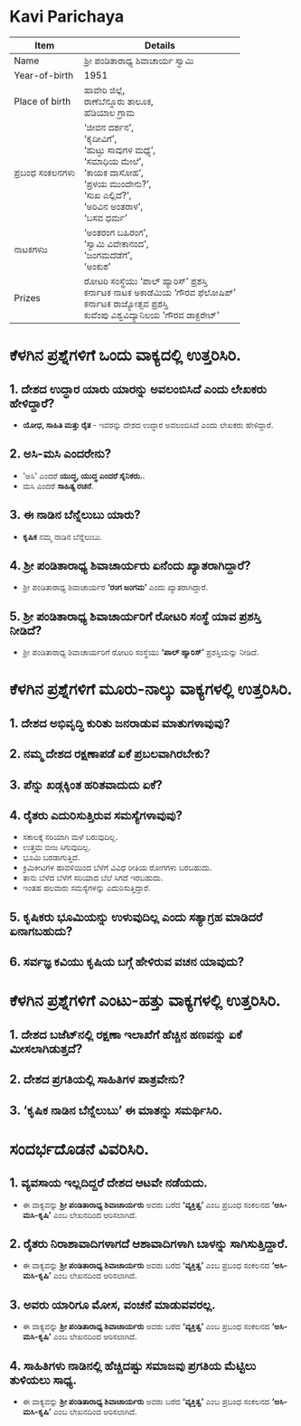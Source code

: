 # Kavi Parichaya
|Item | Details|
|-|-|
|Name |ಶ್ರೀ ಪಂಡಿತಾರಾಧ್ಯ ಶಿವಾಚಾರ್ಯ ಸ್ವಾಮಿ|
|Year-of-birth|1951|
|Place of birth|ಹಾವೇರಿ ಜಿಲ್ಲೆ,<br> ರಾಣೆಬೆನ್ನೂರು ತಾಲೂಕ,<br> ಹೆಡಿಯಾಲ ಗ್ರಾಮ |
|ಪ್ರಬಂಧ ಸಂಕಲನಗಳು|‘ಜೀವನ ದರ್ಶನ’, <br>‘ಕೈದೀವಿಗೆ’, <br>‘ಹುಟ್ಟು ಸಾವುಗಳ ಮಧ್ಯೆ’, <br>‘ಸಮಾಧಿಯ ಮೇಲೆ’, <br>‘ಕಾಯಕ ದಾಸೋಹ’, <br>‘ಪ್ರಳಯ ಮುಂದೇನು?’, <br>‘ಸುಖ ಎಲ್ಲಿದೆ?’, <br>‘ಅರಿವಿನ ಅಂತರಾಳ’, <br>‘ಬಸವ ಧರ್ಮ’
|ನಾಟಕಗಳುು|‘ಅಂತರಂಗ ಬಹಿರಂಗ’, <br>‘ಸ್ವಾಮಿ ವಿವೇಕಾನಂದ’, <br>‘ಜಂಗಮದೆಡೆಗೆ’,<br>‘ಅಂಕುಶ’ 
|Prizes| ರೋಟರಿ ಸಂಸ್ಥೆಯು ‘ಪಾಲ್ ಹ್ಯಾರಿಸ್’ ಪ್ರಶಸ್ತಿ <br> ಕರ್ನಾಟಕ ನಾಟಕ ಅಕಾಡೆಮಿಯ ‘ಗೌರವ ಫೆಲೋಷಿಪ್’ <br> ಕರ್ನಾಟಕ ರಾಜ್ಯೋತ್ಸವ ಪ್ರಶಸ್ತಿ <br> ಕುವೆಂಪು ವಿಶ್ವವಿದ್ಯಾನಿಲಯ 'ಗೌರವ ಡಾಕ್ಟರೇಟ್'

# ಕೆಳಗಿನ ಪ್ರಶ್ನೆಗಳಿಗೆ ಒಂದು ವಾಕ್ಯದಲ್ಲಿ ಉತ್ತರಿಸಿರಿ.
## 1. ದೇಶದ ಉದ್ಧಾರ ಯಾರು ಯಾರನ್ನು ಅವಲಂಬಿಸಿದೆ ಎಂದು ಲೇಖಕರು ಹೇಳಿದ್ದಾರೆ?
* **ಯೋಧ, ಸಾಹಿತಿ ಮತ್ತು ರೈತ** - ಇವರನ್ನು ದೇಶದ ಉದ್ಧಾರ ಅವಲಂಬಿಸಿದೆ ಎಂದು ಲೇಖಕರು ಹೇಳಿದ್ದಾರೆ.

## 2. ಅಸಿ-ಮಸಿ ಎಂದರೇನು?
* 'ಅಸಿ' ಎಂದರೆ **ಯುದ್ಧ, ಯುದ್ಧ ಎಂದರೆ ಸೈನಿಕರು.**. 
* ಮಸಿ ಎಂದರೆ **ಸಾಹಿತ್ಯ ರಚನೆ**.

## 3. ಈ ನಾಡಿನ ಬೆನ್ನೆಲುಬು ಯಾರು?
* **ಕೃಷಿಕ** ನಮ್ಮ ನಾಡಿನ ಬೆನ್ನೆಲುಬು.

## 4. ಶ್ರೀ ಪಂಡಿತಾರಾಧ್ಯ ಶಿವಾಚಾರ್ಯರು ಏನೆಂದು ಖ್ಯಾತರಾಗಿದ್ದಾರೆ?
* ಶ್ರೀ ಪಂಡಿತಾರಾಧ್ಯ ಶಿವಾಚಾರ್ಯರ **‘ರಂಗ ಜಂಗಮ’** ಎಂದು ಖ್ಯಾತರಾಗಿದ್ದಾರೆ.

## 5. ಶ್ರೀ ಪಂಡಿತಾರಾಧ್ಯ ಶಿವಾಚಾರ್ಯರಿಗೆ ರೋಟರಿ ಸಂಸ್ಥೆ ಯಾವ ಪ್ರಶಸ್ತಿ ನೀಡಿದೆ?
* ಶ್ರೀ ಪಂಡಿತಾರಾಧ್ಯ ಶಿವಾಚಾರ್ಯರಿಗೆ ರೋಟರಿ ಸಂಸ್ಥೆಯು **‘ಪಾಲ್ ಹ್ಯಾರಿಸ್’** ಪ್ರಶಸ್ತಿಯನ್ನು ನೀಡಿದೆ.

# ಕೆಳಗಿನ ಪ್ರಶ್ನೆಗಳಿಗೆ ಮೂರು-ನಾಲ್ಕು ವಾಕ್ಯಗಳಲ್ಲಿ ಉತ್ತರಿಸಿರಿ.
## 1. ದೇಶದ ಅಭಿವೃದ್ಧಿ ಕುರಿತು ಜನರಾಡುವ ಮಾತುಗಳಾವುವು?
## 2. ನಮ್ಮ ದೇಶದ ರಕ್ಷಣಾಪಡೆ ಏಕೆ ಪ್ರಬಲವಾಗಿರಬೇಕು?
## 3. ಪೆನ್ನು ಖಡ್ಗಕ್ಕಿಂತ ಹರಿತವಾದುದು ಏಕೆ?

## 4. ರೈತರು ಎದುರಿಸುತ್ತಿರುವ ಸಮಸ್ಯೆಗಳಾವುವು?
* ಸಕಾಲಕ್ಕೆ ಸರಿಯಾಗಿ ಮಳೆ ಬರುವುದಿಲ್ಲ. 
* ಉತ್ತಮ ಬೀಜ ಸಿಗುವುದಿಲ್ಲ.
* ಭೂಮಿ ಬರಡಾಗುತ್ತಿದೆ. 
* ಕ್ರಿಮಿಕೀಟಗಳ ಹಾವಳಿಯಿಂದ ಬೆಳೆಗೆ ವಿವಿಧ ರೀತಿಯ ರೋಗಗಳು ಬರಬಹುದು. 
* ತಾನು ಬೆಳೆದ ಬೆಳೆಗೆ ಸರಿಯಾದ ಬೆಲೆ ಸಿಗದೆ ಇರಬಹುದು. 
* ಇಂತಹ ಹಲವಾರು ಸಮಸ್ಯೆಗಳನ್ನು ಎದುರಿಸುತ್ತಿದ್ದಾರೆ.

## 5. ಕೃಷಿಕರು ಭೂಮಿಯನ್ನು ಉಳುವುದಿಲ್ಲ ಎಂದು ಸತ್ಯಾಗ್ರಹ ಮಾಡಿದರೆ ಏನಾಗಬಹುದು?
## 6. ಸರ್ವಜ್ಞ ಕವಿಯು ಕೃಷಿಯ ಬಗ್ಗೆ ಹೇಳಿರುವ ವಚನ ಯಾವುದು?

# ಕೆಳಗಿನ ಪ್ರಶ್ನೆಗಳಿಗೆ ಎಂಟು-ಹತ್ತು ವಾಕ್ಯಗಳಲ್ಲಿ ಉತ್ತರಿಸಿರಿ.
## 1. ದೇಶದ ಬಜೆಟ್‌ನಲ್ಲಿ ರಕ್ಷಣಾ ಇಲಾಖೆಗೆ ಹೆಚ್ಚಿನ ಹಣವನ್ನು ಏಕೆ ಮೀಸಲಾಗಿಡುತ್ತದೆ?
## 2. ದೇಶದ ಪ್ರಗತಿಯಲ್ಲಿ ಸಾಹಿತಿಗಳ ಪಾತ್ರವೇನು?
## 3. ‘ಕೃಷಿಕ ನಾಡಿನ ಬೆನ್ನೆಲುಬು’ ಈ ಮಾತನ್ನು ಸಮರ್ಥಿಸಿರಿ.

# ಸಂದರ್ಭದೊಡನೆ ವಿವರಿಸಿರಿ.
## 1. ವ್ಯವಸಾಯ ಇಲ್ಲದಿದ್ದರೆ ದೇಶದ ಆಟವೇ ನಡೆಯದು.
* ಈ ವಾಕ್ಯವನ್ನು  **ಶ್ರೀ ಪಂಡಿತಾರಾಧ್ಯ ಶಿವಾಚಾರ್ಯರು** ಅವರು ಬರೆದ **‘ವ್ಯಕ್ತಿತ್ವ’** ಎಂಬ ಪ್ರಬಂಧ ಸಂಕಲನದ **‘ಅಸಿ-ಮಸಿ-ಕೃಷಿ’** ಎಂಬ ಲೇಖನದಿಂದ ಆರಿಸಲಾಗಿದೆ.

## 2. ರೈತರು ನಿರಾಶಾವಾದಿಗಳಾಗದೆ ಆಶಾವಾದಿಗಳಾಗಿ ಬಾಳನ್ನು ಸಾಗಿಸುತ್ತಿದ್ದಾರೆ.
* ಈ ವಾಕ್ಯವನ್ನು  **ಶ್ರೀ ಪಂಡಿತಾರಾಧ್ಯ ಶಿವಾಚಾರ್ಯರು** ಅವರು ಬರೆದ **‘ವ್ಯಕ್ತಿತ್ವ’** ಎಂಬ ಪ್ರಬಂಧ ಸಂಕಲನದ **‘ಅಸಿ-ಮಸಿ-ಕೃಷಿ’** ಎಂಬ ಲೇಖನದಿಂದ ಆರಿಸಲಾಗಿದೆ.

## 3. ಅವರು ಯಾರಿಗೂ ಮೋಸ, ವಂಚನೆ ಮಾಡುವವರಲ್ಲ.
* ಈ ವಾಕ್ಯವನ್ನು  **ಶ್ರೀ ಪಂಡಿತಾರಾಧ್ಯ ಶಿವಾಚಾರ್ಯರು** ಅವರು ಬರೆದ **‘ವ್ಯಕ್ತಿತ್ವ’** ಎಂಬ ಪ್ರಬಂಧ ಸಂಕಲನದ **‘ಅಸಿ-ಮಸಿ-ಕೃಷಿ’** ಎಂಬ ಲೇಖನದಿಂದ ಆರಿಸಲಾಗಿದೆ.

## 4. ಸಾಹಿತಿಗಳು ನಾಡಿನಲ್ಲಿ ಹೆಚ್ಚಿದಷ್ಟು ಸಮಾಜವು ಪ್ರಗತಿಯ ಮೆಟ್ಟಿಲು ತುಳಿಯಲು ಸಾಧ್ಯ.
* ಈ ವಾಕ್ಯವನ್ನು  **ಶ್ರೀ ಪಂಡಿತಾರಾಧ್ಯ ಶಿವಾಚಾರ್ಯರು** ಅವರು ಬರೆದ **‘ವ್ಯಕ್ತಿತ್ವ’** ಎಂಬ ಪ್ರಬಂಧ ಸಂಕಲನದ **‘ಅಸಿ-ಮಸಿ-ಕೃಷಿ’** ಎಂಬ ಲೇಖನದಿಂದ ಆರಿಸಲಾಗಿದೆ.
